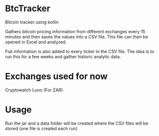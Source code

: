 # BtcTracker
Bitcoin tracker using kotlin

Gathers bitcoin pricing information from different exchanges every 15 minutes and then saves the values into a CSV file. This file can then be opened in Excel and analyzed.

Fiat information is also added to every ticker in the CSV file. The idea is to run this for a few weeks and gather historic analytic data.

# Exchanges used for now

Cryptowatch
Luno (For ZAR)

# Usage

Run the jar and a data folder will be created where the CSV files will be stored (one file is created each run)
